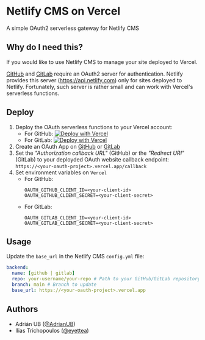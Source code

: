 # Netlify CMS on Vercel

A simple OAuth2 serverless gateway for Netlify CMS

## Why do I need this?

If you would like to use Netlify CMS to manage your site deployed to Vercel.

[GitHub](https://github.com) and [GitLab](https://gitlab.com) require an OAuth2 server for authentication. Netlify provides this server (https://api.netlify.com) only for sites deployed to Netlify. Fortunately, such server is rather small and can work with Vercel's serverless functions.

## Deploy

1. Deploy the OAuth serverless functions to your Vercel account:
   - For GitHub: [![Deploy with Vercel](https://vercel.com/button)](https://vercel.com/new/clone?repository-url=https%3A%2F%2Fgithub.com%2Fnop33%2Fnetlify-cms-oauth&env=OAUTH_GITHUB_CLIENT_ID,OAUTH_GITHUB_CLIENT_SECRET&envDescription=GitHub%20OAuth%20application%20env%20variables&envLink=https%3A%2F%2Fdocs.github.com%2Fen%2Fdevelopers%2Fapps%2Fbuilding-oauth-apps%2Fcreating-an-oauth-app&project-name=netlify-cms-oauth&repo-name=netlify-cms-oauth)
   - For GitLab: [![Deploy with Vercel](https://vercel.com/button)](https://vercel.com/new/clone?repository-url=https%3A%2F%2Fgithub.com%2Fnop33%2Fnetlify-cms-oauth&env=OAUTH_GITLAB_CLIENT_ID,OAUTH_GITLAB_CLIENT_SECRET&envDescription=GitLab%20OAuth%20application%20env%20variables&envLink=https%3A%2F%2Fdocs.gitlab.com%2Fee%2Fintegration%2Foauth_provider.html&project-name=netlify-cms-oauth&repo-name=netlify-cms-oauth)
2. Create an OAuth App on [GitHub](https://docs.github.com/en/developers/apps/building-oauth-apps/creating-an-oauth-app) or [GitLab](https://docs.gitlab.com/ee/integration/oauth_provider.html)
3. Set the _"Authorization callback URL"_ (GitHub) or the _"Redirect URI"_ (GitLab) to your deployded OAuth website callback endpoint: `https://<your-oauth-project>.vercel.app/callback`
4. Set environment variables on `Vercel`
   - For GitHub:
     ```shell
     OAUTH_GITHUB_CLIENT_ID=<your-client-id>
     OAUTH_GITHUB_CLIENT_SECRET=<your-client-secret>
     ```
   - For GitLab:
     ```shell
     OAUTH_GITLAB_CLIENT_ID=<your-client-id>
     OAUTH_GITLAB_CLIENT_SECRET=<your-client-secret>
     ```

## Usage

Update the `base_url` in the Netlify CMS `config.yml` file:

```yaml
backend:
  name: [github | gitlab]
  repo: your-username/your-repo # Path to your GitHub/GitLab repository
  branch: main # Branch to update
  base_url: https://<your-oauth-project>.vercel.app
```

## Authors

- Adrián UB ([@AdrianUB](https://twitter.com/AdrianUB))
- Ilias Trichopoulos ([@eyettea](https://twitter.com/eyettea))
